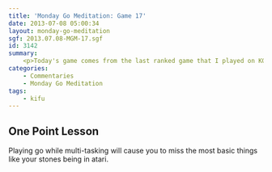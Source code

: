 ```yaml
---
title: 'Monday Go Meditation: Game 17'
date: 2013-07-08 05:00:34
layout: monday-go-meditation
sgf: 2013.07.08-MGM-17.sgf
id: 3142
summary:
	<p>Today's game comes from the last ranked game that I played on KGS. There are parts of the game that I'm proud of, but overall I felt it was a bit reckless of me for the most part. Perhaps it was due to the fact that my attention was split, but it is a game that I should have convincingly lost and somehow make a rather exciting comeback.</p>
categories:
	- Commentaries
	- Monday Go Meditation
tags:
	- kifu
---
```


## One Point Lesson

Playing go while multi-tasking will cause you to miss the most basic things like your stones being in atari.
